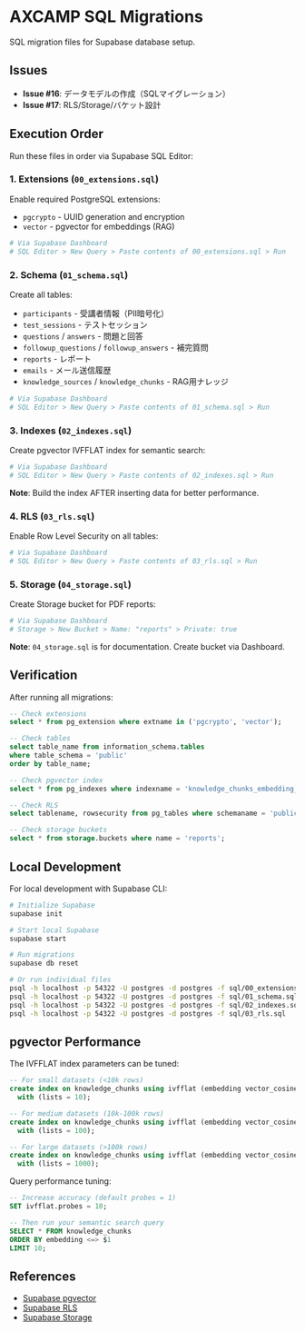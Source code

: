 # AXCAMP SQL Migrations

SQL migration files for Supabase database setup.

## Issues

- **Issue #16**: データモデルの作成（SQLマイグレーション）
- **Issue #17**: RLS/Storage/バケット設計

## Execution Order

Run these files in order via Supabase SQL Editor:

### 1. Extensions (`00_extensions.sql`)
Enable required PostgreSQL extensions:
- `pgcrypto` - UUID generation and encryption
- `vector` - pgvector for embeddings (RAG)

```bash
# Via Supabase Dashboard
# SQL Editor > New Query > Paste contents of 00_extensions.sql > Run
```

### 2. Schema (`01_schema.sql`)
Create all tables:
- `participants` - 受講者情報（PII暗号化）
- `test_sessions` - テストセッション
- `questions` / `answers` - 問題と回答
- `followup_questions` / `followup_answers` - 補完質問
- `reports` - レポート
- `emails` - メール送信履歴
- `knowledge_sources` / `knowledge_chunks` - RAG用ナレッジ

```bash
# Via Supabase Dashboard
# SQL Editor > New Query > Paste contents of 01_schema.sql > Run
```

### 3. Indexes (`02_indexes.sql`)
Create pgvector IVFFLAT index for semantic search:

```bash
# Via Supabase Dashboard
# SQL Editor > New Query > Paste contents of 02_indexes.sql > Run
```

**Note**: Build the index AFTER inserting data for better performance.

### 4. RLS (`03_rls.sql`)
Enable Row Level Security on all tables:

```bash
# Via Supabase Dashboard
# SQL Editor > New Query > Paste contents of 03_rls.sql > Run
```

### 5. Storage (`04_storage.sql`)
Create Storage bucket for PDF reports:

```bash
# Via Supabase Dashboard
# Storage > New Bucket > Name: "reports" > Private: true
```

**Note**: `04_storage.sql` is for documentation. Create bucket via Dashboard.

## Verification

After running all migrations:

```sql
-- Check extensions
select * from pg_extension where extname in ('pgcrypto', 'vector');

-- Check tables
select table_name from information_schema.tables
where table_schema = 'public'
order by table_name;

-- Check pgvector index
select * from pg_indexes where indexname = 'knowledge_chunks_embedding_idx';

-- Check RLS
select tablename, rowsecurity from pg_tables where schemaname = 'public';

-- Check storage buckets
select * from storage.buckets where name = 'reports';
```

## Local Development

For local development with Supabase CLI:

```bash
# Initialize Supabase
supabase init

# Start local Supabase
supabase start

# Run migrations
supabase db reset

# Or run individual files
psql -h localhost -p 54322 -U postgres -d postgres -f sql/00_extensions.sql
psql -h localhost -p 54322 -U postgres -d postgres -f sql/01_schema.sql
psql -h localhost -p 54322 -U postgres -d postgres -f sql/02_indexes.sql
psql -h localhost -p 54322 -U postgres -d postgres -f sql/03_rls.sql
```

## pgvector Performance

The IVFFLAT index parameters can be tuned:

```sql
-- For small datasets (<10k rows)
create index on knowledge_chunks using ivfflat (embedding vector_cosine_ops)
  with (lists = 10);

-- For medium datasets (10k-100k rows)
create index on knowledge_chunks using ivfflat (embedding vector_cosine_ops)
  with (lists = 100);

-- For large datasets (>100k rows)
create index on knowledge_chunks using ivfflat (embedding vector_cosine_ops)
  with (lists = 1000);
```

Query performance tuning:

```sql
-- Increase accuracy (default probes = 1)
SET ivfflat.probes = 10;

-- Then run your semantic search query
SELECT * FROM knowledge_chunks
ORDER BY embedding <=> $1
LIMIT 10;
```

## References

- [Supabase pgvector](https://supabase.com/docs/guides/database/extensions/pgvector)
- [Supabase RLS](https://supabase.com/docs/guides/database/postgres/row-level-security)
- [Supabase Storage](https://supabase.com/docs/guides/storage/buckets/fundamentals)
